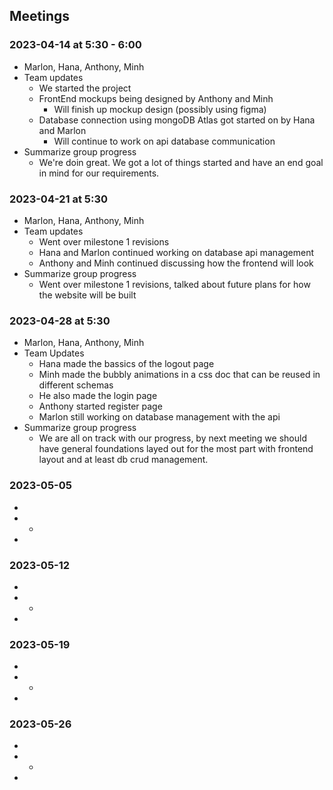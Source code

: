 ## Meetings


### 2023-04-14 at 5:30 - 6:00
- Marlon, Hana, Anthony, Minh
- Team updates
  - We started the project
  - FrontEnd mockups being designed by Anthony and Minh
    - Will finish up mockup design (possibly using figma)
  - Database connection using mongoDB Atlas got started on by Hana and Marlon
    - Will continue to work on api database communication
- Summarize group progress
  - We're doin great. We got a lot of things started and have an end goal in mind for our requirements.

### 2023-04-21 at 5:30
- Marlon, Hana, Anthony, Minh
- Team updates
  - Went over milestone 1 revisions
  - Hana and Marlon continued working on database api management
  - Anthony and Minh continued discussing how the frontend will look
- Summarize group progress
  - Went over milestone 1 revisions, talked about future plans for how the website will be built

### 2023-04-28 at 5:30
- Marlon, Hana, Anthony, Minh
- Team Updates
  -  Hana made the bassics of the logout page
  -  Minh made the bubbly animations in a css doc that can be reused in different schemas
  -  He also made the login page
  -  Anthony started register page
  -  Marlon still working on database management with the api
- Summarize group progress
  - We are all on track with our progress, by next meeting we should have general foundations layed out for the most part with frontend layout and at least db crud management.

### 2023-05-05
- 
- 
  - 
- 

### 2023-05-12
- 
-
  - 
- 

### 2023-05-19
- 
- 
  - 
- 

### 2023-05-26
-
- 
  - 
- 
